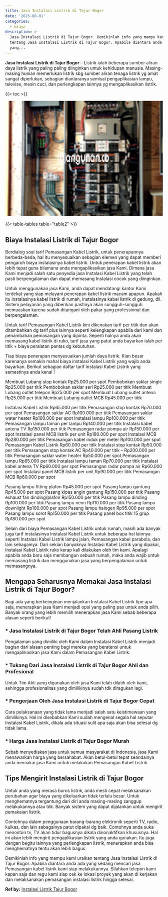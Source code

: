 ```yaml
---
title: Jasa Instalasi Listrik di Tajur Bogor
date: '2025-08-01'
categories:
  - biaya
description: >-
  Jasa Instalasi Listrik di Tajur Bogor. Demikinlah info yang mampu kami uraikan
  tentang Jasa Instalasi Listrik di Tajur Bogor. Apabila diantara anda ada
  yang...
---
```


**Jasa Instalasi Listrik di Tajur Bogor** – Listrik ialah beberapa sumber aliran daya listrik yang paling paling diinginkan untuk kehidupan manusia. Masing-masing hunian memerlukan listrik sbg sumber aliran tenaga listrik yg amat sangat diperlukan, sebagian diantaranya semisal pengaplikasian lampu, televise, mesin cuci, dan perlengkapan lainnya yg mengaplikasikan listrik.

{{< toc >}}

![Jasa Instalasi Listrik di Tajur Bogor](/images/instalasi-listrik-murah27.png)

{{< table-tables table="table2" >}}

## Biaya Instalasi Listrik di Tajur Bogor

Berdialog soal tarif Pemasangan Kabel Listrik, untuk penerapannya berbeda-beda, hal itu menyesuaikan sebagian elemen yang dapat memberi pengaruh biaya instalasinya kabel listrik. Untuk penerapan kabel listrik akan lebih tepat guna bilamana anda mengaplikasikan jasa Kami. Dimana jasa Kami menjadi salah satu penyedia jasa Instalasi Kabel Listrik yang telah pasti berpengalaman dan dapat memasang Instalasi cocok yang diinginkan.

Untuk menggunakan jasa Kami, anda dapat mendatangi kantor Kami terdekat yang siap melayani penerapan kabel listrik macam apapun. Apakah itu instalasinya kabel listrik di rumah, instalasinya kabel listrik di gedung, dll. Sistem pelayanan yang diberikan pastinya akan sungguh-sungguh memuaskan karena sudah ditangani oleh pakar yang professional dan berpengalaman.

Untuk tarif Pemasangan Kabel Listrik kini dikenakan tarif per titik dan akan ditambahkan dg tarif plus lainnya seperti kelengkapan apabila dari kami dan penambahan pemasangan yang dipinta. Seperti halnya anda akan memasang kabel listrik di ruko, tarif jasa yang patut anda bayarkan ialah per titik + biaya peralatan pantas dg kebutuhan.

Tiap biaya penerapan menyesuaikan jumlah daya listrik. Kian besar karenanya semakin mahal biaya instalasi Kabel Listrik yang wajib anda bayarkan. Berikut sebagian daftar tarif Instalasi Kabel Listrik yang semestinya anda kenal !

Membuat Lubang stop kontak Rp25.000 per spot Pembobokan saklar single Rp25.000 per titik Pembobokan saklar seri Rp25.000 per titik Membuat Lubang outlet telepon Rp25.000 per spot Membuat Lubang outlet antena Rp25.000 per titik Membuat Lubang outlet MCB Rp45.000 per titik

Instalasi Kabel Listrik Rp65.000 per titik Pemasangan stop kontak Rp70.000 per spot Pemasangan saklar AC Rp100.000 per titik Pemasangan saklar water heater Rp100.000 per spot Instalasi lampu Rp100.000 per titik Pemasangan lampu taman per lampu Rp140.000 per titik Instalasi kabel antena TV Rp150.000 per titik Pemasangan radar pompa air Rp150.000 per spot Instalasi panel MCB listrik per unit Rp180.000 per spot Instalasi MCB Rp280.000 per titik Pemasangan kabel induk per meter Rp100.000 per spot Pemasangan Kabel Listrik Rp60.000 per titik Instalasi stop kontak Rp50.000 per titik Pemasangan stop kontak AC Rp40.000 per titik – Rp200.000 per titik Pemasangan saklar water heater Rp50.000 per spot Pemasangan lampu Rp65.000 per titik Instalasi lampu taman Rp70.000 per titik Instalasi kabel antena TV Rp60.000 per spot Pemasangan radar pompa air Rp60.000 per spot Instalasi panel MCB listrik per unit Rp90.000 per titik Pemasangan MCB Rp60.000 per spot

Pasang lampu fitting plafon Rp45.000 per spot Pasang lampu gantung Rp45.000 per spot Pasang kipas angin gantung Rp150.000 per titik Pasang exhaust fan dinding/plafon Rp150.000 per titik Pasang lampu dinding Rp100.000 per titik Pasang lampu neon Rp110.000 per titik Pasang lampu downlight Rp100.000 per spot Pasang lampu halogen Rp95.000 per spot Pasang lampu sorot Rp150.000 per titik Pasang panel box titik 15 grup Rp180.000 per spot

Selain dari biaya Pemasangan Kabel Listrik untuk rumah, masih ada banyak juga tarif instalasinya Instalasi Kabel Listrik untuk beberapa hal lainnya seperti Instalasi Kabel Listrik lampu jalan, Pemasangan kabel parabola, dan lain sebagainya. Dari sekian banyaknya Instalasi Kabel Listrik yang dipakai, Instalasi Kabel Listrik ruko kerap kali dilakukan oleh tim kami. Apalagi apabila anda baru saja membangun sebuah rumah, maka anda wajib untuk memasang listrik dan menggunakan jasa yang berpengalaman untuk memasangnya.

## Mengapa Seharusnya Memakai Jasa Instalasi Listrik di Tajur Bogor?

Bagi ada yang berkeinginan menjalankan Instalasi Kabel Listrik tipe apa saja, menerapkan jasa Kami menjadi opsi yang paling pas untuk anda pilih. Banyak orang yang lebih memilih menerapkan jasa Kami sebab beberapa alasan seperti berikut!

### \* Jasa Instalasi Listrik di Tajur Bogor Telah Ahli Pasang Listrik

Pengalaman yang dimiliki oleh Kami dalam Instalasi Kabel Listrik menjadi bagian dari alasan penting bagi mereka yang beratensi untuk mengaplikasikan jasa Kami dalam Pemasangan Kabel Listrik.

### \* Tukang Dari Jasa Instalasi Listrik di Tajur Bogor Ahli dan Profesional

Untuk Tim Ahli yang digunakan oleh jasa Kami telah dilatih oleh kami, sehingga profesionalitas yang dimilikinya sudah tdk diragukan lagi.

### \* Pengerjaan Oleh Jasa Instalasi Listrik di Tajur Bogor Cepat

Cara pelaksanaan yang tidak lama menjadi salah satu keistimewaan yang dimilikinya. Hal ini disebabkan Kami sudah mengenal segala hal seputar Instalasi Kabel Listrik, dikala ada situasi sulit apa saja akan bisa selesai dg tidak lama.

### \* Harga Jasa Instalasi Listrik di Tajur Bogor Murah

Sebab menyediakan jasa untuk semua masyarakat di Indonesia, jasa Kami menawarkan harga yang bersahabat. Akan betul-betul tepat seandainya anda memakai jasa Kami untuk melakukan Pemasangan Kabel Listrik.

## Tips Mengirit Instalasi Listrik di Tajur Bogor


Untuk anda yang merasa boros listrik, anda mesti cepat melaksanakan perubahan agar biaya yang dikeluarkan tidak terlalu besar. Untuk menghematnya tergantung dari diri anda masing-masing sanggup melakukannya atau tdk. Banyak sistem yang dapat dijalankan untuk mengirit pemakaian listrik.

Contohnya dalam penggunaan barang-barang elektronik seperti TV, radio, kulkas, dan lain sebagainya patut dipakai dg baik. Contohnya anda suka menonton tv, TV akan tidur bagusnya dikala dinonaktifkan khususnya. Hal ini akan lebih mengirit pengaplikasian listrik yang anda gunakan. Itu juga dengan begitu lainnya yang perlengkapan listrik, menerapkan anda bisa menghematnya tentu akan lebih bagus.

Demikinlah info yang mampu kami uraikan tentang Jasa Instalasi Listrik di Tajur Bogor. Apabila diantara anda ada yang sedang mencari jasa Pemasangan kabel listrik kami siap melakukannya. Silahkan telepon kami kapan saja dan regu kami siap cek ke lokasi proyek yang akan di kerjakan dan melaksanakan pemasangan instalasi listrik hingga selesai.

**Ref by:** [Instalasi Listrik Tajur Bogor](https://id.wikipedia.org/wiki/Instalasi)
